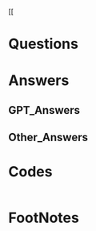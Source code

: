 [[

# Questions


# Answers

## GPT_Answers


## Other_Answers


# Codes

```python

```


# FootNotes
